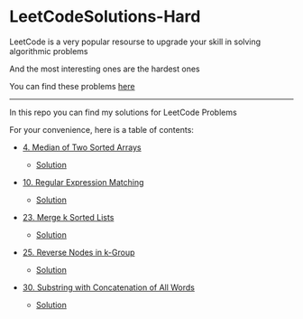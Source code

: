 # LeetCodeSolutions-Hard

LeetCode is a very popular resourse to upgrade your skill in solving algorithmic problems

And the most interesting ones are the hardest ones

You can find these problems [here](https://leetcode.com/problemset/algorithms/?difficulty=HARD&page=1)

---

In this repo you can find my solutions for LeetCode Problems

For your convenience, here is a table of contents:

- [4. Median of Two Sorted Arrays](https://leetcode.com/problems/median-of-two-sorted-arrays/)
    - [Solution](https://github.com/heartsker/LeetCodeSolutions-Hard/blob/main/4_Median_of_Two_Sorted_Arrays.swift)

- [10. Regular Expression Matching](https://leetcode.com/problems/regular-expression-matching/)
    - [Solution](https://github.com/heartsker/LeetCodeSolutions-Hard/blob/main/10_Regular_Expression_Matching.swift)

- [23. Merge k Sorted Lists](https://leetcode.com/problems/merge-k-sorted-lists/)
    - [Solution](https://github.com/heartsker/LeetCodeSolutions-Hard/blob/main/23_Merge_k_Sorted_Lists.swift)

- [25. Reverse Nodes in k-Group](https://leetcode.com/problems/reverse-nodes-in-k-group/)
    - [Solution](https://github.com/heartsker/LeetCodeSolutions-Hard/blob/main/25_Reverse_Nodes_in_k-Group.swift)
- [30. Substring with Concatenation of All Words](https://leetcode.com/problems/substring-with-concatenation-of-all-words/)
    - [Solution]((https://github.com/heartsker/LeetCodeSolutions-Hard/blob/main/30_Substring_with_Concatenation_of_All_Words.swift))